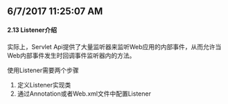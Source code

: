 ## 6/7/2017 11:25:07 AM  ##

#### 2.13 Listener介绍 ####

实际上，Servlet Api提供了大量监听器来监听Web应用的内部事件，从而允许当Web内部事件发生时回调事件监听器内的方法。

使用Listener需要两个步骤

1. 定义Listener实现类
2. 通过Annotation或者Web.xml文件中配置Listener
